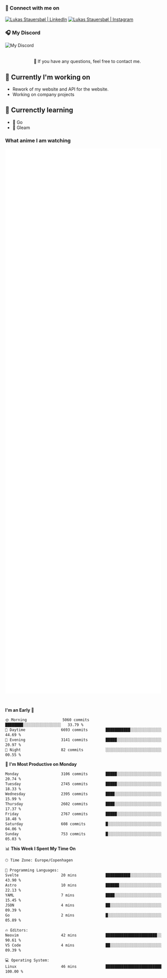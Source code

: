 ### 🔗 Connect with me on
<a href="https://www.instagram.com/lukas_stauersbol" target="_blank"><img align="center" src="https://raw.githubusercontent.com/stauersbol/stauersbol/main/images/instagram.svg" alt="Lukas Stauersbøl | LinkedIn" width="30px"/></a>
<a href="https://www.linkedin.com/in/lukas-stauersbol/" target="_blank"><img align="center" src="https://raw.githubusercontent.com/stauersbol/stauersbol/main/images/linkedin.svg" alt="Lukas Stauersbøl | Instagram" width="30px"/></a>

<p align="center">
 <h3>🎧 My Discord</h3>
 <img align="left" height="55px" src="https://discord.c99.nl/widget/theme-2/147806323323568128.png" alt="My Discord" />
</p>

<br/>
<br/>
<br/>
💬 If you have any questions, feel free to contact me.

## 🔭 Currently I'm working on
- Rework of my website and API for the website.
- Working on company projects
 
## 🌱 Currenctly learning
- 💙 Go
- 💜 Gleam

### What anime I am watching
<a href="https://anilist.co/user/slashiy/" align="center"><img align="center" width="500px" src="metrics.plugin.personal.anilist.svg" /></a>

<br/>

<!--START_SECTION:waka-->
**I'm an Early 🐤** 

```text
🌞 Morning                5060 commits        ████████░░░░░░░░░░░░░░░░░   33.79 % 
🌆 Daytime                6693 commits        ███████████░░░░░░░░░░░░░░   44.69 % 
🌃 Evening                3141 commits        █████░░░░░░░░░░░░░░░░░░░░   20.97 % 
🌙 Night                  82 commits          ░░░░░░░░░░░░░░░░░░░░░░░░░   00.55 % 
```
📅 **I'm Most Productive on Monday** 

```text
Monday                   3106 commits        █████░░░░░░░░░░░░░░░░░░░░   20.74 % 
Tuesday                  2745 commits        █████░░░░░░░░░░░░░░░░░░░░   18.33 % 
Wednesday                2395 commits        ████░░░░░░░░░░░░░░░░░░░░░   15.99 % 
Thursday                 2602 commits        ████░░░░░░░░░░░░░░░░░░░░░   17.37 % 
Friday                   2767 commits        █████░░░░░░░░░░░░░░░░░░░░   18.48 % 
Saturday                 608 commits         █░░░░░░░░░░░░░░░░░░░░░░░░   04.06 % 
Sunday                   753 commits         █░░░░░░░░░░░░░░░░░░░░░░░░   05.03 % 
```


📊 **This Week I Spent My Time On** 

```text
🕑︎ Time Zone: Europe/Copenhagen

💬 Programming Languages: 
Svelte                   20 mins             ███████████░░░░░░░░░░░░░░   43.90 % 
Astro                    10 mins             ██████░░░░░░░░░░░░░░░░░░░   22.13 % 
YAML                     7 mins              ████░░░░░░░░░░░░░░░░░░░░░   15.45 % 
JSON                     4 mins              ██░░░░░░░░░░░░░░░░░░░░░░░   09.39 % 
Go                       2 mins              █░░░░░░░░░░░░░░░░░░░░░░░░   05.89 % 

🔥 Editors: 
Neovim                   42 mins             ███████████████████████░░   90.61 % 
VS Code                  4 mins              ██░░░░░░░░░░░░░░░░░░░░░░░   09.39 % 

💻 Operating System: 
Linux                    46 mins             █████████████████████████   100.00 % 
```


<!--END_SECTION:waka-->
